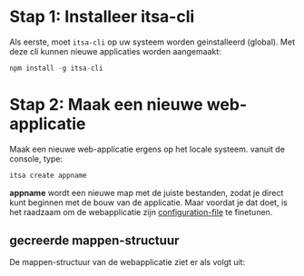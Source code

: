 # Stap 1: Installeer itsa-cli

Als eerste, moet `itsa-cli` op uw systeem worden geinstalleerd (global). Met deze cli kunnen nieuwe applicaties worden aangemaakt:

```js
npm install -g itsa-cli
```

# Stap 2: Maak een nieuwe web-applicatie

Maak een nieuwe web-applicatie ergens op het locale systeem. vanuit de console, type:

```js
itsa create appname
```

**appname** wordt een nieuwe map met de juiste bestanden, zodat je direct kunt beginnen met de bouw van de applicatie. Maar voordat je dat doet, is het raadzaam om de webapplicatie zijn [configuration-file](/configuration) te finetunen.

## gecreerde mappen-structuur

De mappen-structuur van de webapplicatie ziet er als volgt uit: